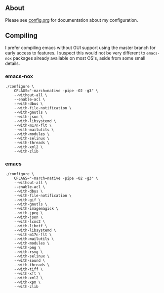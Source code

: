 ## About
Please see
[config.org](https://github.com/jcmdln/config/blob/master/etc/emacs/config.org)
for documentation about my configuration.

## Compiling
I prefer compiling emacs without GUI support using the master branch for
early access to features. I suspect this would not be very different to
`emacs-nox` packages already available on most OS's, aside from some
small details.


### emacs-nox
```
./configure \
    CFLAGS="-march=native -pipe -O2 -g3" \
    --without-all \
    --enable-acl \
    --with-dbus \
    --with-file-notification \
    --with-gnutls \
    --with-json \
    --with-libsystemd \
    --with-m17n-flt \
    --with-mailutils \
    --with-modules \
    --with-selinux \
    --with-threads \
    --with-xml2 \
    --with-zlib
```


### emacs
```
./configure \
    CFLAGS="-march=native -pipe -O2 -g3" \
    --without-all \
    --enable-acl \
    --with-dbus \
    --with-file-notification \
    --with-gif \
    --with-gnutls \
    --with-imagemagick \
    --with-jpeg \
    --with-json \
    --with-lcms2 \
    --with-libotf \
    --with-libsystemd \
    --with-m17n-flt \
    --with-mailutils \
    --with-modules \
    --with-png \
    --with-rsvg \
    --with-selinux \
    --with-sound \
    --with-threads \
    --with-tiff \
    --with-xft \
    --with-xml2 \
    --with-xpm \
    --with-zlib
```
